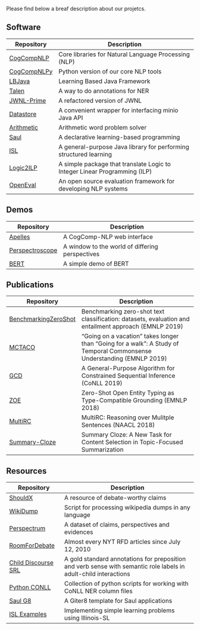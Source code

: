 Please find below a breaf description about our projetcs.

## Software

| Repository | Description |
|----------|------------|
| [CogCompNLP](../cogcomp-nlp/) | Core libraries for Natural Language Processing (NLP) |
| [CogCompNLPy](../cogcomp-nlpy/) | Python version of our core NLP tools |
| [LBJava](../lbjava/) | Learning Based Java Framework |
| [Talen](../talen/) | A way to do annotations for NER |
| [JWNL-Prime](../jwnl-prime/) | A refactored version of JWNL |
| [Datastore](../cogcomp-datastore/) | A convenient wrapper for interfacing minio Java API |
| [Arithmetic](../arithmetic/) | Arithmetic word problem solver |
| [Saul](../saul/) | A declarative learning-based programming |
| [ISL](../illinois-sl/) | A general-purpose Java library for performing structured learning |
| [Logic2ILP](../Logic2ILP/) | A simple package that translate Logic to Integer Linear Programming (ILP) |
| [OpenEval](../open-eval/) | An open source evaluation framework for developing NLP systems  |


## Demos

| Repository | Description |
|----------|------------|
| [Apelles](../apelles/) | A CogComp-NLP web interface |
| [Perspectroscope](../perspectroscope/) | A window to the world of differing perspectives |
| [BERT](../bert-demo/) | A simple demo of BERT |


## Publications

| Repository | Description |
|----------|------------|
| [BenchmarkingZeroShot](../BenchmarkingZeroShot/) | Benchmarking zero-shot text classification: datasets, evaluation and entailment approach (EMNLP 2019) |
| [MCTACO](../MCTACO/) | “Going on a vacation” takes longer than “Going for a walk”: A Study of Temporal Commonsense Understanding (EMNLP 2019) |
| [GCD](../gcd/) | A General-Purpose Algorithm for Constrained Sequential Inference (CoNLL 2019) |
| [ZOE](../zoe/) | Zero-Shot Open Entity Typing as Type-Compatible Grounding  (EMNLP 2018) |
| [MultiRC](../multirc/) | MultiRC: Reasoning over Mulitple Sentences (NAACL 2018) |
| [Summary-Cloze](../summary-cloze/) | Summary Cloze: A New Task for Content Selection in Topic-Focused Summarization |


## Resources

| Repository | Description |
|----------|------------|
| [ShouldX](../should-X/) | A resource of debate-worthy claims |
| [WikiDump](../wikidump-preprocessing/) | Script for processing wikipedia dumps in any language |
| [Perspectrum](../perspectrum/) | A dataset of claims, perspectives and evidences |
| [RoomForDebate](../room_for_debate/) | Almost every NYT RFD articles since July 12, 2010 |
| [Child Discourse SRL](../child-discourse-SRL/) | A gold standard annotations for preposition and verb sense with semantic role labels in adult-child interactions |
| [Python CONLL](../python-conll/) | Collection of python scripts for working with CoNLL NER column files |
| [Saul G8](../saul.g8/) | A Giter8 template for Saul applications |
| [ISL Examples](../illinois-sl-examples/) | Implementing simple learning problems using Illinois-SL |




